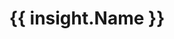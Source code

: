 ---
layout: "insight/page.html"
title: "{{ insight.Name }}"
pagination:
  data: insights
  size: 1
  alias: insight
permalink: "lessons-learned/{{ insight.Name | slugify }}/"
---